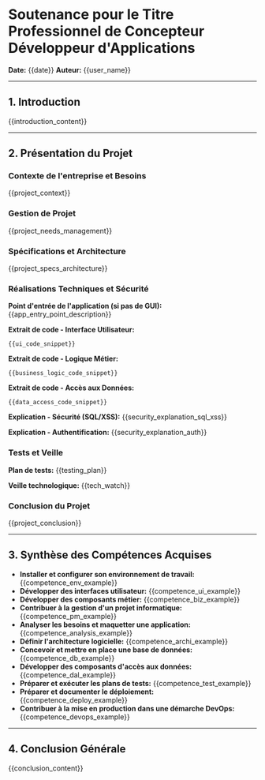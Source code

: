 # Soutenance pour le Titre Professionnel de Concepteur Développeur d'Applications

**Date:** {{date}}
**Auteur:** {{user_name}}

---

## 1. Introduction

{{introduction_content}}

---

## 2. Présentation du Projet

### Contexte de l'entreprise et Besoins
{{project_context}}

### Gestion de Projet
{{project_needs_management}}

### Spécifications et Architecture
{{project_specs_architecture}}

### Réalisations Techniques et Sécurité

**Point d'entrée de l'application (si pas de GUI):**
{{app_entry_point_description}}

**Extrait de code - Interface Utilisateur:**
```
{{ui_code_snippet}}
```

**Extrait de code - Logique Métier:**
```
{{business_logic_code_snippet}}
```

**Extrait de code - Accès aux Données:**
```
{{data_access_code_snippet}}
```

**Explication - Sécurité (SQL/XSS):**
{{security_explanation_sql_xss}}

**Explication - Authentification:**
{{security_explanation_auth}}

### Tests et Veille
**Plan de tests:**
{{testing_plan}}

**Veille technologique:**
{{tech_watch}}

### Conclusion du Projet
{{project_conclusion}}

---

## 3. Synthèse des Compétences Acquises

*   **Installer et configurer son environnement de travail:** {{competence_env_example}}
*   **Développer des interfaces utilisateur:** {{competence_ui_example}}
*   **Développer des composants métier:** {{competence_biz_example}}
*   **Contribuer à la gestion d'un projet informatique:** {{competence_pm_example}}
*   **Analyser les besoins et maquetter une application:** {{competence_analysis_example}}
*   **Définir l'architecture logicielle:** {{competence_archi_example}}
*   **Concevoir et mettre en place une base de données:** {{competence_db_example}}
*   **Développer des composants d'accès aux données:** {{competence_dal_example}}
*   **Préparer et exécuter les plans de tests:** {{competence_test_example}}
*   **Préparer et documenter le déploiement:** {{competence_deploy_example}}
*   **Contribuer à la mise en production dans une démarche DevOps:** {{competence_devops_example}}

---

## 4. Conclusion Générale

{{conclusion_content}}
